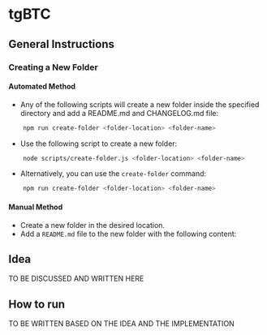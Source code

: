 # tgBTC

## General Instructions

### Creating a New Folder

#### Automated Method

- Any of the following scripts will create a new folder inside the specified directory and add a README.md and CHANGELOG.md file:

```bash
    npm run create-folder <folder-location> <folder-name>
```

- Use the following script to create a new folder:

```bash
    node scripts/create-folder.js <folder-location> <folder-name>
```

- Alternatively, you can use the `create-folder` command:

```bash
    npm run create-folder <folder-location> <folder-name>
```

#### Manual Method

- Create a new folder in the desired location.
- Add a `README.md` file to the new folder with the following content:

## Idea

TO BE DISCUSSED AND WRITTEN HERE

## How to run

TO BE WRITTEN BASED ON THE IDEA AND THE IMPLEMENTATION
